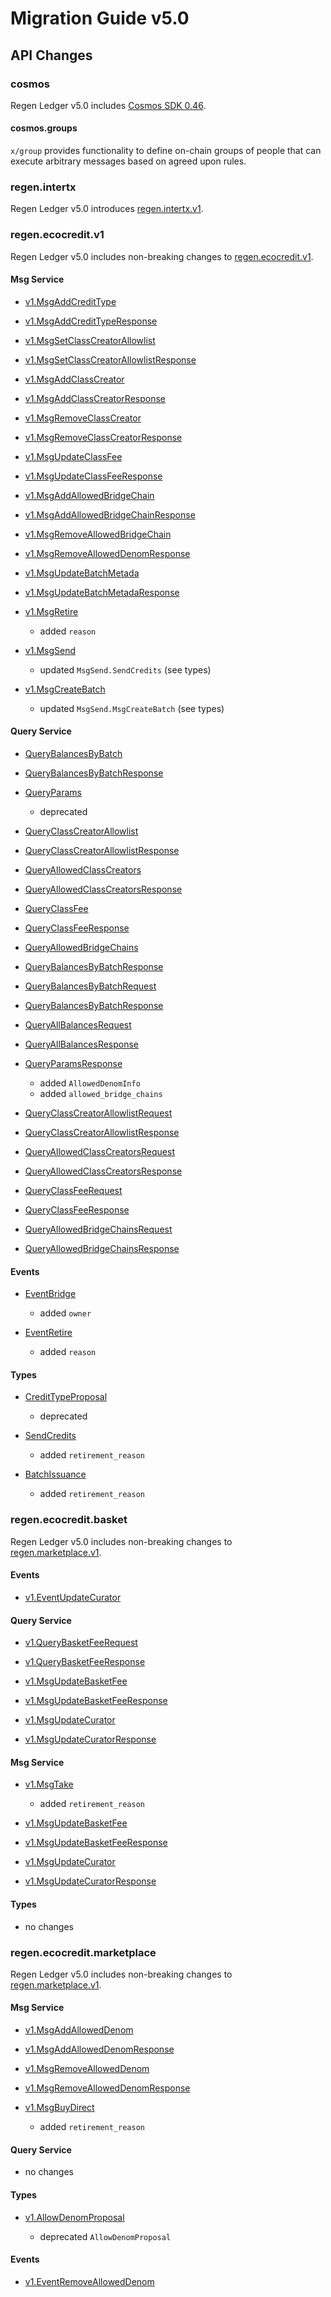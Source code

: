 # Migration Guide v5.0

## API Changes

### cosmos

Regen Ledger v5.0 includes [Cosmos SDK 0.46](https://github.com/cosmos/cosmos-sdk/releases/tag/v0.46.0).

#### cosmos.groups
`x/group` provides functionality to define on-chain groups of people that can execute arbitrary messages based on agreed upon rules.

### regen.intertx

Regen Ledger v5.0 introduces [regen.intertx.v1](https://buf.build/regen/regen-ledger/docs/main:regen.data.v1).

### regen.ecocredit.v1

Regen Ledger v5.0 includes non-breaking changes to [regen.ecocredit.v1](https://buf.build/regen/regen-ledger/docs/main:regen.ecocredit.v1).

#### Msg Service

- [v1.MsgAddCreditType](https://buf.build/regen/regen-ledger/docs/main:regen.ecocredit.v1#regen.ecocredit.v1.MsgAddCreditType)

- [v1.MsgAddCreditTypeResponse](https://buf.build/regen/regen-ledger/docs/main:regen.ecocredit.v1#regen.ecocredit.v1.MsgAddCreditTypeResponse)

- [v1.MsgSetClassCreatorAllowlist](https://buf.build/regen/regen-ledger/docs/main:regen.ecocredit.v1#regen.ecocredit.v1.MsgSetClassCreatorAllowlist)

- [v1.MsgSetClassCreatorAllowlistResponse](https://buf.build/regen/regen-ledger/docs/main:regen.ecocredit.v1#regen.ecocredit.v1.MsgSetClassCreatorAllowlistResponse)

- [v1.MsgAddClassCreator](https://buf.build/regen/regen-ledger/docs/main:regen.ecocredit.v1#regen.ecocredit.v1.MsgAddClassCreator)

- [v1.MsgAddClassCreatorResponse](https://buf.build/regen/regen-ledger/docs/main:regen.ecocredit.v1#regen.ecocredit.v1.MsgAddClassCreatorResponse)

- [v1.MsgRemoveClassCreator](https://buf.build/regen/regen-ledger/docs/main:regen.ecocredit.v1#regen.ecocredit.v1.MsgRemoveAllowedDenom)

- [v1.MsgRemoveClassCreatorResponse](https://buf.build/regen/regen-ledger/docs/main:regen.ecocredit.v1#regen.ecocredit.v1.MsgRemoveClassCreator)

- [v1.MsgUpdateClassFee](https://buf.build/regen/regen-ledger/docs/main:regen.ecocredit.v1#regen.ecocredit.v1.MsgUpdateClassFee)

- [v1.MsgUpdateClassFeeResponse](https://buf.build/regen/regen-ledger/docs/main:regen.ecocredit.v1#regen.ecocredit.v1.MsgUpdateClassFeeResponse)

- [v1.MsgAddAllowedBridgeChain](https://buf.build/regen/regen-ledger/docs/main:regen.ecocredit.v1#regen.ecocredit.v1.MsgAddAllowedBridgeChain)

- [v1.MsgAddAllowedBridgeChainResponse](https://buf.build/regen/regen-ledger/docs/main:regen.ecocredit.v1#regen.ecocredit.v1.MsgAddAllowedBridgeChainResponse)

- [v1.MsgRemoveAllowedBridgeChain](https://buf.build/regen/regen-ledger/docs/main:regen.ecocredit.v1#regen.ecocredit.v1.MsgRemoveAllowedBridgeChain)

- [v1.MsgRemoveAllowedDenomResponse](https://buf.build/regen/regen-ledger/docs/main:regen.ecocredit.v1#regen.ecocredit.v1.MsgRemoveAllowedDenomResponse)

- [v1.MsgUpdateBatchMetada](https://buf.build/regen/regen-ledger/docs/main:regen.ecocredit.v1#regen.ecocredit.v1.MsgUpdateBatchMetada)

- [v1.MsgUpdateBatchMetadaResponse](https://buf.build/regen/regen-ledger/docs/main:regen.ecocredit.v1#regen.ecocredit.v1.MsgUpdateBatchMetadaResponse)

- [v1.MsgRetire](https://buf.build/regen/regen-ledger/docs/main:regen.ecocredit.v1#regen.ecocredit.v1.MsgUpdateBatchMetadaResponse)

  - added `reason`

- [v1.MsgSend](https://buf.build/regen/regen-ledger/docs/main:regen.ecocredit.v1#regen.ecocredit.v1.MsgSend)

  - updated `MsgSend.SendCredits` (see types)

- [v1.MsgCreateBatch](https://buf.build/regen/regen-ledger/docs/main:regen.ecocredit.v1#regen.ecocredit.v1.MsgCreateBatch)

  - updated `MsgSend.MsgCreateBatch` (see types)

#### Query Service

- [QueryBalancesByBatch](https://buf.build/regen/regen-ledger/docs/main:regen.ecocredit.v1#regen.ecocredit.v1.QueryBalancesByBatch)

- [QueryBalancesByBatchResponse](https://buf.build/regen/regen-ledger/docs/main:regen.ecocredit.v1#regen.ecocredit.v1.QueryBalancesByBatchResponse)

- [QueryParams](https://buf.build/regen/regen-ledger/docs/main:regen.ecocredit.v1#regen.ecocredit.QueryParams)

  - deprecated

- [QueryClassCreatorAllowlist](https://buf.build/regen/regen-ledger/docs/main:regen.ecocredit.v1#regen.ecocredit.v1.QueryClassCreatorAllowlist)

- [QueryClassCreatorAllowlistResponse](https://buf.build/regen/regen-ledger/docs/main:regen.ecocredit.v1#regen.ecocredit.v1.QueryClassCreatorAllowlistResponse)

- [QueryAllowedClassCreators](https://buf.build/regen/regen-ledger/docs/main:regen.ecocredit.v1#regen.ecocredit.v1.QueryAllowedClassCreators)

- [QueryAllowedClassCreatorsResponse](https://buf.build/regen/regen-ledger/docs/main:regen.ecocredit.v1#regen.ecocredit.v1.QueryAllowedClassCreatorsResponse)

- [QueryClassFee](https://buf.build/regen/regen-ledger/docs/main:regen.ecocredit.v1#regen.ecocredit.v1.QueryClassFee)

- [QueryClassFeeResponse](https://buf.build/regen/regen-ledger/docs/main:regen.ecocredit.v1#regen.ecocredit.v1.QueryClassFeeResponse)

- [QueryAllowedBridgeChains](https://buf.build/regen/regen-ledger/docs/main:regen.ecocredit.v1#regen.ecocredit.v1.QueryAllowedBridgeChains)

- [QueryBalancesByBatchResponse](https://buf.build/regen/regen-ledger/docs/main:regen.ecocredit.v1#regen.ecocredit.v1.QueryBalancesByBatchResponse)

- [QueryBalancesByBatchRequest](https://buf.build/regen/regen-ledger/docs/main:regen.ecocredit.v1#regen.ecocredit.v1.QueryBalancesByBatchRequest)

- [QueryBalancesByBatchResponse](https://buf.build/regen/regen-ledger/docs/main:regen.ecocredit.v1#regen.ecocredit.v1.QueryBalancesByBatchResponse)

- [QueryAllBalancesRequest](https://buf.build/regen/regen-ledger/docs/main:regen.ecocredit.v1#regen.ecocredit.v1.QueryAllBalancesRequest)

- [QueryAllBalancesResponse](https://buf.build/regen/regen-ledger/docs/main:regen.ecocredit.v1#regen.ecocredit.v1.QueryAllBalancesResponse)

- [QueryParamsResponse](https://buf.build/regen/regen-ledger/docs/main:regen.ecocredit.v1#regen.ecocredit.v1.QueryParamsResponse)

  - added `AllowedDenomInfo`
  - added `allowed_bridge_chains`

- [QueryClassCreatorAllowlistRequest](https://buf.build/regen/regen-ledger/docs/main:regen.ecocredit.v1#regen.ecocredit.v1.QueryClassCreatorAllowlistRequest)

- [QueryClassCreatorAllowlistResponse](https://buf.build/regen/regen-ledger/docs/main:regen.ecocredit.v1#regen.ecocredit.v1.QueryClassCreatorAllowlistResponse)

- [QueryAllowedClassCreatorsRequest](https://buf.build/regen/regen-ledger/docs/main:regen.ecocredit.v1#regen.ecocredit.v1.QueryAllowedClassCreatorsRequest)

- [QueryAllowedClassCreatorsResponse](https://buf.build/regen/regen-ledger/docs/main:regen.ecocredit.v1#regen.ecocredit.v1.QueryAllowedClassCreatorsResponse)

- [QueryClassFeeRequest](https://buf.build/regen/regen-ledger/docs/main:regen.ecocredit.v1#regen.ecocredit.v1.QueryClassFeeRequest)

- [QueryClassFeeResponse](https://buf.build/regen/regen-ledger/docs/main:regen.ecocredit.v1#regen.ecocredit.v1.QueryClassFeeResponse)

- [QueryAllowedBridgeChainsRequest](https://buf.build/regen/regen-ledger/docs/main:regen.ecocredit.v1#regen.ecocredit.v1.QueryAllowedBridgeChainsRequest)

- [QueryAllowedBridgeChainsResponse](https://buf.build/regen/regen-ledger/docs/main:regen.ecocredit.v1#regen.ecocredit.v1.QueryAllowedBridgeChainsResponse)

#### Events

- [EventBridge](https://buf.build/regen/regen-ledger/docs/main:regen.ecocredit.v1#regen.ecocredit.v1.EventBridge)

  - added `owner`

- [EventRetire](https://buf.build/regen/regen-ledger/docs/main:regen.ecocredit.v1#regen.ecocredit.v1.EventRetire)

  - added `reason`

#### Types

- [CreditTypeProposal](https://buf.build/regen/regen-ledger/docs/main:regen.ecocredit.v1#regen.ecocredit.v1.CreditTypeProposal)

  - deprecated

- [SendCredits](https://buf.build/regen/regen-ledger/docs/main:regen.ecocredit.v1#regen.ecocredit.v1.SendCredits)

  - added `retirement_reason`

- [BatchIssuance](https://buf.build/regen/regen-ledger/docs/main:regen.ecocredit.v1#regen.ecocredit.v1.BatchIssuance)

  - added `retirement_reason`

### regen.ecocredit.basket

Regen Ledger v5.0 includes non-breaking changes to [regen.marketplace.v1](https://buf.build/regen/regen-ledger/docs/main:regen.ecocredit.marketplace.v1).

#### Events

- [v1.EventUpdateCurator](https://buf.build/regen/regen-ledger/docs/main:regen.ecocredit.basket.v1#regen.ecocredit.basket.v1.EventUpdateCurator)

#### Query Service

- [v1.QueryBasketFeeRequest](https://buf.build/regen/regen-ledger/docs/main:regen.ecocredit.basket.v1#regen.ecocredit.basket.v1.QueryBasketFeeRequest)

- [v1.QueryBasketFeeResponse](https://buf.build/regen/regen-ledger/docs/main:regen.ecocredit.basket.v1#regen.ecocredit.basket.v1.QueryBasketFeeResponse)

- [v1.MsgUpdateBasketFee](https://buf.build/regen/regen-ledger/docs/main:regen.ecocredit.basket.v1#regen.ecocredit.basket.v1.MsgUpdateBasketFee)

- [v1.MsgUpdateBasketFeeResponse](https://buf.build/regen/regen-ledger/docs/main:regen.ecocredit.basket.v1#regen.ecocredit.basket.v1.MsgUpdateBasketFeeResponse)

- [v1.MsgUpdateCurator](https://buf.build/regen/regen-ledger/docs/main:regen.basket.basket.v1#regen.ecocredit.basket.v1.MsgUpdateCurator)

- [v1.MsgUpdateCuratorResponse](https://buf.build/regen/regen-ledger/docs/main:regen.ecocredit.basket.v1#regen.ecocredit.basket.v1.MsgUpdateCuratorResponse)

#### Msg Service

- [v1.MsgTake](https://buf.build/regen/regen-ledger/docs/main:regen.ecocredit.basket.v1#regen.ecocredit.basket.v1.MsgTake)

  - added `retirement_reason`
  
- [v1.MsgUpdateBasketFee](https://buf.build/regen/regen-ledger/docs/main:regen.ecocredit.basket.v1#regen.ecocredit.basket.v1.MsgUpdateBasketFee)

- [v1.MsgUpdateBasketFeeResponse](https://buf.build/regen/regen-ledger/docs/main:regen.ecocredit.basket.v1#regen.ecocredit.basket.v1.MsgUpdateBasketFeeResponse)

- [v1.MsgUpdateCurator](https://buf.build/regen/regen-ledger/docs/main:regen.ecocredit.basket.v1#regen.ecocredit.basket.v1.MsgUpdateCurator)

- [v1.MsgUpdateCuratorResponse](https://buf.build/regen/regen-ledger/docs/main:regen.ecocredit.basket.v1#regen.ecocredit.basket.v1.MsgUpdateCuratorResponse)


#### Types

- no changes

### regen.ecocredit.marketplace

Regen Ledger v5.0 includes non-breaking changes to [regen.marketplace.v1](https://buf.build/regen/regen-ledger/docs/main:regen.ecocredit.marketplace.v1).

#### Msg Service

- [v1.MsgAddAllowedDenom](https://buf.build/regen/regen-ledger/docs/main:regen.ecocredit.marketplace.v1#regen.ecocredit.marketplace.v1.MsgAddAllowedDenom)

- [v1.MsgAddAllowedDenomResponse](https://buf.build/regen/regen-ledger/docs/main:regen.ecocredit.marketplace.v1#regen.ecocredit.marketplace.v1.MsgAddAllowedDenomResponse)

- [v1.MsgRemoveAllowedDenom](https://buf.build/regen/regen-ledger/docs/main:regen.ecocredit.marketplace.v1#regen.ecocredit.marketplace.v1.MsgRemoveAllowedDenom)

- [v1.MsgRemoveAllowedDenomResponse](https://buf.build/regen/regen-ledger/docs/main:regen.ecocredit.marketplace.v1#regen.ecocredit.marketplace.v1.MsgRemoveAllowedDenomResponse)

- [v1.MsgBuyDirect](https://buf.build/regen/regen-ledger/docs/main:regen.ecocredit.marketplace.v1#regen.ecocredit.marketplace.v1.MsgBuyDirect)

  - added `retirement_reason`

#### Query Service

  - no changes

#### Types

- [v1.AllowDenomProposal](https://buf.build/regen/regen-ledger/docs/main:regen.ecocredit.marketplace.v1#regen.ecocredit.marketplace.v1.AllowDenomProposal)

  - deprecated `AllowDenomProposal`

#### Events

- [v1.EventRemoveAllowedDenom](https://buf.build/regen/regen-ledger/docs/main:regen.ecocredit.marketplace.v1#regen.ecocredit.marketplace.v1.EventRemoveAllowedDenom)

